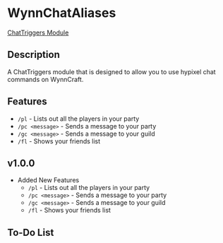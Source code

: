 # WynnChatAliases

[ChatTriggers Module](https://www.chattriggers.com/modules/v/Kath)

## Description

A ChatTriggers module that is designed to allow you to use hypixel chat commands on WynnCraft.

## Features

- `/pl` - Lists out all the players in your party
- `/pc <message>` - Sends a message to your party
- `/gc <message>` - Sends a message to your guild
- `/fl` - Shows your friends list

## v1.0.0

- Added New Features
  - `/pl` - Lists out all the players in your party
  - `/pc <message>` - Sends a message to your party
  - `/gc <message>` - Sends a message to your guild
  - `/fl` - Shows your friends list

## To-Do List
